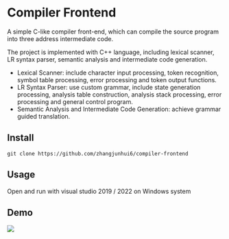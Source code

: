 # Compiler Frontend

A simple C-like compiler front-end, which can compile the source program into three address intermediate code.

The project is implemented with C++ language, including lexical scanner, LR syntax parser, semantic analysis and intermediate code generation.
* Lexical Scanner: include character input processing, token recognition, symbol table processing, error processing and token output functions.
* LR Syntax Parser: use custom grammar, include state generation processing, analysis table construction, analysis stack processing, error processing and general control program.
* Semantic Analysis and Intermediate Code Generation: achieve grammar guided translation.


## Install

```
git clone https://github.com/zhangjunhui6/compiler-frontend
```

## Usage

Open and run with visual studio 2019 / 2022 on Windows system


## Demo

![](https://user-images.githubusercontent.com/51067659/163772609-ad393f39-3505-45f6-9863-2622e66af42a.png)
